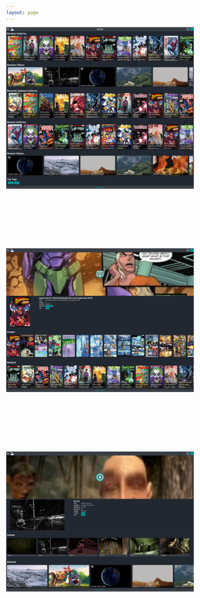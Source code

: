 ```yaml
---
layout: page
---
```


<div style="display: flex; flex-direction: column; gap: 10rem;">
    <img src="./assets/homepage-full.webp" alt="screenshot" />
    <img src="./assets/gallery-page.webp" alt="screenshot" />
    <img src="./assets/video-page.webp" alt="screenshot" />
</div>
